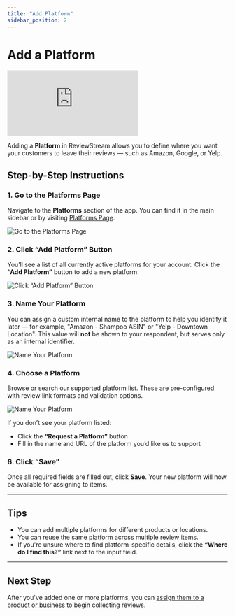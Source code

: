 ```yaml
---
title: "Add Platform"
sidebar_position: 2
---
```


# Add a Platform

<div style={{ position: "relative", paddingBottom: "56.25%", height: 0, overflow: "hidden", marginBottom: "20px", }}>
  <iframe
    src="https://www.youtube.com/embed/d8SX8bnY-SY?si=_g_9ZJWZcnORNt8S"
    title="YouTube video player"
    frameBorder="0"
    allow="accelerometer; autoplay; clipboard-write; encrypted-media; gyroscope; picture-in-picture; web-share"
    referrerPolicy="strict-origin-when-cross-origin"
    allowFullScreen
    style={{
      position: "absolute",
      top: 0,
      left: 0,
      width: "100%",
      height: "100%",
    }}
  ></iframe>
</div>

Adding a **Platform** in ReviewStream allows you to define where you want your customers to leave their reviews — such as Amazon, Google, or Yelp.

## Step-by-Step Instructions

### 1. Go to the Platforms Page

Navigate to the **Platforms** section of the app. You can find it in the main sidebar or by visiting [Platforms Page](https://app.reviewstream.ai/platforms).

![Go to the Platforms Page](/img/platforms/platforms.png)

### 2. Click “Add Platform” Button

You’ll see a list of all currently active platforms for your account. Click the **“Add Platform”** button to add a new platform.

![Click “Add Platform” Button](/img/platforms/add_platform.png)

### 3. Name Your Platform

You can assign a custom internal name to the platform to help you identify it later — for example, "Amazon - Shampoo ASIN" or "Yelp - Downtown Location". This value will **not** be shown to your respondent, but serves only as an internal identifier.

![Name Your Platform](/img/platforms/platform_name.png)

### 4. Choose a Platform

Browse or search our supported platform list. These are pre-configured with review link formats and validation options.

![Name Your Platform](/img/platforms/select_platform.png)

If you don’t see your platform listed:

-   Click the **“Request a Platform”** button
-   Fill in the name and URL of the platform you’d like us to support

### 6. Click “Save”

Once all required fields are filled out, click **Save**. Your new platform will now be available for assigning to items.

---

## Tips

-   You can add multiple platforms for different products or locations.
-   You can reuse the same platform across multiple review items.
-   If you're unsure where to find platform-specific details, click the **“Where do I find this?”** link next to the input field.

---

## Next Step

After you've added one or more platforms, you can [assign them to a product or business](../products/add) to begin collecting reviews.
